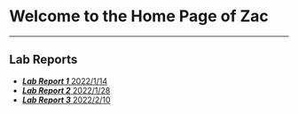 # Welcome to the Home Page of Zac 
---
## Lab Reports
* [***Lab Report 1***    2022/1/14](lab-report-1-week2.md)
* [***Lab Report 2***    2022/1/28](lab-report-2-week4.md)
* [***Lab Report 3***    2022/2/10](lab-report-3-week6.md)
